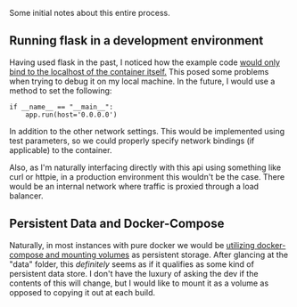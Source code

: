 Some initial notes about this entire process.

## Running flask in a development environment

Having used flask in the past, I noticed how the example code [would only bind to the localhost of the container itself.](https://github.com/seru1us/devops-exercise/blob/dffb219aaeb6580f43716cff9a0309ad8c1159b5/app/main.py#L54) This posed some problems when trying to debug it on my local machine. In the future, I would use a method to set the following:

```
if __name__ == "__main__":
    app.run(host='0.0.0.0')
```

In addition to the other network settings. This would be implemented using test parameters, so we could properly specify network bindings (if applicable) to the container.

Also, as I'm naturally interfacing directly with this api using something like curl or httpie, in a production environment this wouldn't be the case. There would be an internal network where traffic is proxied through a load balancer.

## Persistent Data and Docker-Compose

Naturally, in most instances with pure docker we would be [utilizing docker-compose and mounting volumes](https://docs.docker.com/storage/volumes/) as persistent storage. After glancing at the "data" folder, this *definitely* seems as if it qualifies as some kind of persistent data store. I don't have the luxury of asking the dev if the contents of this will change, but I would like to mount it as a volume as opposed to copying it out at each build.

